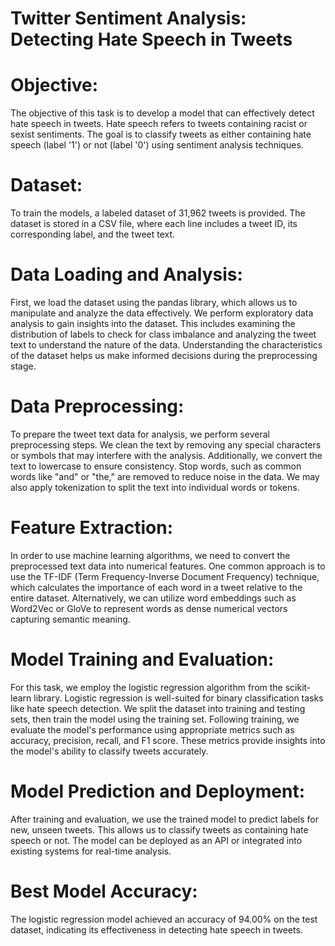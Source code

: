 # Twitter Sentiment Analysis: Detecting Hate Speech in Tweets

# Objective:
The objective of this task is to develop a model that can effectively detect hate speech in tweets. Hate speech refers to tweets containing racist or sexist sentiments. The goal is to classify tweets as either containing hate speech (label '1') or not (label '0') using sentiment analysis techniques.

# Dataset:
To train the models, a labeled dataset of 31,962 tweets is provided. The dataset is stored in a CSV file, where each line includes a tweet ID, its corresponding label, and the tweet text.

# Data Loading and Analysis:
First, we load the dataset using the pandas library, which allows us to manipulate and analyze the data effectively. We perform exploratory data analysis to gain insights into the dataset. This includes examining the distribution of labels to check for class imbalance and analyzing the tweet text to understand the nature of the data. Understanding the characteristics of the dataset helps us make informed decisions during the preprocessing stage.

# Data Preprocessing:
To prepare the tweet text data for analysis, we perform several preprocessing steps. We clean the text by removing any special characters or symbols that may interfere with the analysis. Additionally, we convert the text to lowercase to ensure consistency. Stop words, such as common words like "and" or "the," are removed to reduce noise in the data. We may also apply tokenization to split the text into individual words or tokens.

# Feature Extraction:
In order to use machine learning algorithms, we need to convert the preprocessed text data into numerical features. One common approach is to use the TF-IDF (Term Frequency-Inverse Document Frequency) technique, which calculates the importance of each word in a tweet relative to the entire dataset. Alternatively, we can utilize word embeddings such as Word2Vec or GloVe to represent words as dense numerical vectors capturing semantic meaning.

# Model Training and Evaluation:
For this task, we employ the logistic regression algorithm from the scikit-learn library. Logistic regression is well-suited for binary classification tasks like hate speech detection. We split the dataset into training and testing sets, then train the model using the training set. Following training, we evaluate the model's performance using appropriate metrics such as accuracy, precision, recall, and F1 score. These metrics provide insights into the model's ability to classify tweets accurately.

# Model Prediction and Deployment:
After training and evaluation, we use the trained model to predict labels for new, unseen tweets. This allows us to classify tweets as containing hate speech or not. The model can be deployed as an API or integrated into existing systems for real-time analysis.

# Best Model Accuracy:
The logistic regression model achieved an accuracy of 94.00% on the test dataset, indicating its effectiveness in detecting hate speech in tweets.
